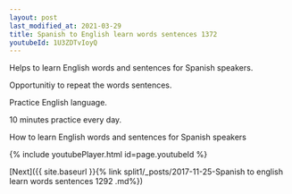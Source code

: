 ```yaml
---
layout: post
last_modified_at: 2021-03-29
title: Spanish to English learn words sentences 1372 
youtubeId: 1U3ZDTvIoyQ
---
```

 
 
Helps to learn English words and sentences for Spanish speakers.

Opportunitiy to repeat the words sentences. 

Practice English language. 
 
10 minutes practice every day. 
 
How to learn English words and sentences for Spanish speakers 
 
{% include youtubePlayer.html id=page.youtubeId %}
 
 
[Next]({{ site.baseurl }}{% link  split1/_posts/2017-11-25-Spanish to english learn words sentences 1292 .md%})
 
